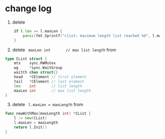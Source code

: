 # change log

1. delete
```go
	if l.len >= l.maxLen {
		panic(fmt.Sprintf("clist: maximum length list reached %d", l.maxLen))
	}
```

2. delete `	maxLen int       // max list length`
from 
```go
type CList struct {
	mtx    sync.RWMutex
	wg     *sync.WaitGroup
	waitCh chan struct{}
	head   *CElement // first element
	tail   *CElement // last element
	len    int       // list length
	maxLen int       // max list length
}
```

3. delete `	l.maxLen = maxLength`
from

```go
func newWithMax(maxLength int) *CList {
	l := new(CList)
	l.maxLen = maxLength
	return l.Init()
}

```

